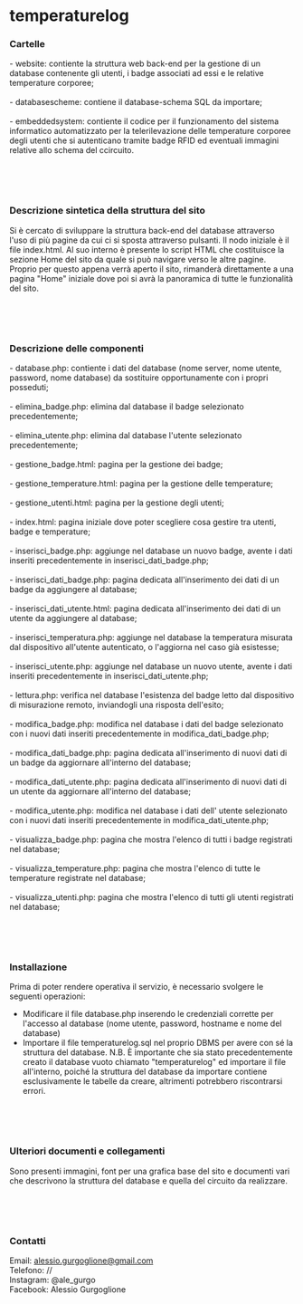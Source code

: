 <h1>temperaturelog</h1>

<h3><b>Cartelle</b></h3>
- website: contiente la struttura web back-end per la gestione di un database contenente gli utenti, i badge associati ad essi e le relative temperature corporee;
<br><br>
- databasescheme: contiene il database-schema SQL da importare;
<br><br>
- embeddedsystem: contiente il codice per il funzionamento del sistema informatico automatizzato per la telerilevazione delle temperature corporee degli utenti che si autenticano tramite badge RFID ed eventuali immagini relative allo schema del ccircuito.
<br><br>

<br><br>
<h3><b>Descrizione sintetica della struttura del sito</b></h3>
Si è cercato di sviluppare la struttura back-end del database attraverso l'uso di più pagine da cui ci si sposta attraverso pulsanti. 
Il nodo iniziale è il file index.html. Al suo interno è presente lo script HTML che costituisce la sezione Home del sito da quale si può navigare verso le altre pagine.
Proprio per questo appena verrà aperto il sito, rimanderà direttamente a una pagina "Home" iniziale dove poi si avrà la panoramica di tutte le funzionalità del sito.

<br><br><br>
<h3><b>Descrizione delle componenti</b></h3>
- database.php: contiente i dati del database (nome server, nome utente, password, nome database) da sostituire opportunamente con i propri posseduti;
<br><br>
- elimina_badge.php: elimina dal database il badge selezionato precedentemente;
<br><br>
- elimina_utente.php: elimina dal database l'utente selezionato precedentemente;
<br><br>
- gestione_badge.html: pagina per la gestione dei badge;
<br><br>
- gestione_temperature.html: pagina per la gestione delle temperature;
<br><br>
- gestione_utenti.html: pagina per la gestione degli utenti;
<br><br>
- index.html: pagina iniziale dove poter scegliere cosa gestire tra utenti, badge e temperature;
<br><br>
- inserisci_badge.php: aggiunge nel database un nuovo badge, avente i dati inseriti precedentemente in inserisci_dati_badge.php;
<br><br>
- inserisci_dati_badge.php: pagina dedicata all'inserimento dei dati di un badge da aggiungere al database;
<br><br>
- inserisci_dati_utente.html: pagina dedicata all'inserimento dei dati di un utente da aggiungere al database;
<br><br>
- inserisci_temperatura.php: aggiunge nel database la temperatura misurata dal dispositivo all'utente autenticato, o l'aggiorna nel caso già esistesse;
<br><br>
- inserisci_utente.php: aggiunge nel database un nuovo utente, avente i dati inseriti precedentemente in inserisci_dati_utente.php;
<br><br>
- lettura.php: verifica nel database l'esistenza del badge letto dal dispositivo di misurazione remoto, inviandogli una risposta dell'esito;
<br><br>
- modifica_badge.php: modifica nel database i dati del badge selezionato con i nuovi dati inseriti precedentemente in modifica_dati_badge.php;
<br><br>
- modifica_dati_badge.php: pagina dedicata all'inserimento di nuovi dati di un badge da aggiornare all'interno del database;
<br><br>
- modifica_dati_utente.php: pagina dedicata all'inserimento di nuovi dati di un utente da aggiornare all'interno del database;
<br><br>
- modifica_utente.php: modifica nel database i dati dell' utente selezionato con i  nuovi dati inseriti precedentemente in modifica_dati_utente.php;
<br><br>
- visualizza_badge.php: pagina che mostra l'elenco di tutti i badge registrati nel database;
<br><br>
- visualizza_temperature.php: pagina che mostra l'elenco di tutte le temperature registrate nel database;
<br><br>
- visualizza_utenti.php: pagina che mostra l'elenco di tutti gli utenti registrati nel database;

<br><br><br>
<b><h3>Installazione</b></h3>
Prima di poter rendere operativa il servizio, è necessario svolgere le seguenti operazioni:
- Modificare il file database.php inserendo le credenziali corrette per l'accesso al database (nome utente, password, hostname e nome del database)
- Importare il file temperaturelog.sql nel proprio DBMS per avere con sé la struttura del database.
N.B. È importante che sia stato precedentemente creato il database vuoto chiamato "temperaturelog" ed importare il file all'interno, poiché la struttura del database da importare contiene esclusivamente le tabelle da creare, altrimenti potrebbero riscontrarsi errori.

<br><br><br>
<b><h3>Ulteriori documenti e collegamenti</b></h3>
Sono presenti immagini, font per una grafica base del sito e documenti vari che descrivono la struttura del database e quella del circuito da realizzare.

<br><br><br>
<b><h3>Contatti</b></h3>
Email: alessio.gurgoglione@gmail.com
<br>
Telefono: //
<br>
Instagram: @ale_gurgo
<br>
Facebook: Alessio Gurgoglione
<br>

